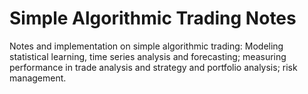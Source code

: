 # Simple Algorithmic Trading Notes

Notes and implementation on simple algorithmic trading: Modeling statistical learning, time series analysis and forecasting; measuring performance in trade analysis and strategy and portfolio analysis; risk management. 
